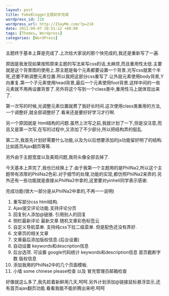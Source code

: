 ```yaml
--- 
layout: post
title: FakeBlogger主题初步完成
wordpress_id: 218
wordpress_url: http://ISayMe.com/?p=218
date: 2011-09-07 20:51:12 +08:00
tags: [Themes, Wordpress]
categories: [WordPress]
---
```

主题终于基本上算是完成了.上次给大家说的那个快完成的,我还是重新写了一遍.

原因是我发现如果按照原来主题的写法来写css的话,太麻烦,而且重用性太低.主要就是这个背景图的使用上.原主题是每个元素都要设置一个背景.光写css就累个半死,还要不断调整元素位置.所以我把这部分css重写了.让外层元素使用body背景,Y向重复.第一个子元素使用head背景,最后一个元素使用foot背景.这样中间的一些元素就不用再设置背景了.另外将这个写到一个class类中,重用性马上就体现出来了.

第一次写的时候,光调整元素位置就费了我好长时间.这次使用class类重用的方法,一个调整好,就全部调整好了.看来还是要好好学习才行啊.

另一个原因就是 html结构的问题.虽然上次写之前,我就计划了一下,但是没注意,而且又是第一次写,在写的过程中,又添加了不少部分,所以把结构弄的挺乱.

第二次,我首先计划好需要什么功能,以及为以后想要添加的js功能留好明了的结构.比如首页Ajax翻页等等.

另外由于主题宽度以及美观问题,我将头像全部去掉了.

今天基本上弄完了,我也已经换上了.由于我第一个主题用的是PhilNa2,所以这个主题带有浓厚的PhilNa2色彩.对于细节的处理,功能的实现,都仿照PhilNa2来弄的.另外还有一些功能就是直接从PhilNa2中拿的,这里要对yinheli同学表示感谢.

完成功能(很大一部分是从PhilNa2中拿的,不再一一说明)

1. 重写部分css html结构.
2. Ajax提交评论功能.支持评论分页
3. 回复别人添加@链接. 引用别人的回复
4. 侧栏最新评论 最新文章 随机文章彩色标签云
5. 自定义导航菜单. 支持纯css下拉二级菜单. 但是配色还没有弄好.
6. 文章页的相关文章
7. 文章最后添加版权信息.(后台设置)
8. 自动设置 keywords和description信息
9. 后台选项. 可设置 google代码统计 keywords和description信息 首页截断字数 版权信息
10. 添加我用的PhilNa2中的几个页面模板.
11. 小墙 some chinese please检查 以及 冒充管理员邮箱检查

好像就这么多了,我先趁着新鲜用几天,呵呵.另外计划添加@链接鼠标悬浮显示,还有首页ajax翻页功能.看看我能不能折腾出来吧.呵呵
